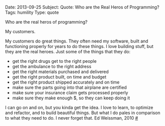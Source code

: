 Date:    2013-09-25
Subject: Quote: Who are the Real Heros of Programming?
Tags:    humility
Type:    quote

Who are the real heros of programming?

My customers.

My customers do great things. They often need my software, built and functioning properly for years to do these things. I love building stuff, but they are the real heroes. Just some of the things that they do:

- get the right drugs get to the right people
- get the ambulance to the right address
- get the right materials purchased and delivered
- get the right product built, on time and budget
- get the right product shipped accurately and on time
- make sure the parts going into that airplane are certified
- make sure your insurance claim gets processed properly
- make sure they make enough $, so they can keep doing it

I can go on and on, but you kinda get the idea. I love to learn, to optimize and refactor, and to build beautiful things. But what I do pales in comparison to what they need to do. I never forget that.
<span class="quoth">Ed Weissman, 2010 <a href="http://static.v25media.com/edw519_mod.html#chapter_124" target="_blank">#</a></span>
